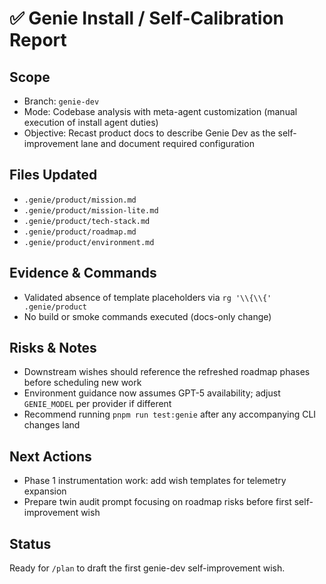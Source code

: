 # ✅ Genie Install / Self-Calibration Report

## Scope
- Branch: `genie-dev`
- Mode: Codebase analysis with meta-agent customization (manual execution of install agent duties)
- Objective: Recast product docs to describe Genie Dev as the self-improvement lane and document required configuration

## Files Updated
- `.genie/product/mission.md`
- `.genie/product/mission-lite.md`
- `.genie/product/tech-stack.md`
- `.genie/product/roadmap.md`
- `.genie/product/environment.md`

## Evidence & Commands
- Validated absence of template placeholders via `rg '\\{\\{' .genie/product`
- No build or smoke commands executed (docs-only change)

## Risks & Notes
- Downstream wishes should reference the refreshed roadmap phases before scheduling new work
- Environment guidance now assumes GPT-5 availability; adjust `GENIE_MODEL` per provider if different
- Recommend running `pnpm run test:genie` after any accompanying CLI changes land

## Next Actions
- Phase 1 instrumentation work: add wish templates for telemetry expansion
- Prepare twin audit prompt focusing on roadmap risks before first self-improvement wish

## Status
Ready for `/plan` to draft the first genie-dev self-improvement wish.
